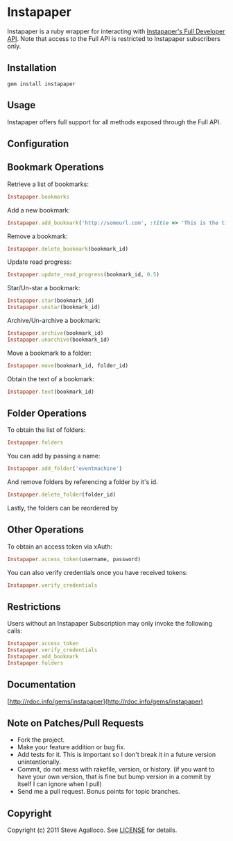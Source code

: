 Instapaper
=========
Instapaper is a ruby wrapper for interacting with [Instapaper's Full Developer API](http://www.instapaper.com/api/full).  Note that access to the Full API is restricted to Instapaper subscribers only.

Installation
------------
    gem install instapaper

Usage
-----

Instapaper offers full support for all methods exposed through the Full API.

Configuration
-------------



Bookmark Operations
-------------------

Retrieve a list of bookmarks:

```ruby
Instapaper.bookmarks
```

Add a new bookmark:

```ruby
Instapaper.add_bookmark('http://someurl.com', :title => 'This is the title', :description => 'This is the description')
```

Remove a bookmark:

```ruby
Instapaper.delete_bookmark(bookmark_id)
```

Update read progress:

```ruby
Instapaper.update_read_progress(bookmark_id, 0.5)
```

Star/Un-star a bookmark:

```ruby
Instapaper.star(bookmark_id)
Instapaper.unstar(bookmark_id)
```

Archive/Un-archive a bookmark:

```ruby
Instapaper.archive(bookmark_id)
Instapaper.unarchive(bookmark_id)
```

Move a bookmark to a folder:

```ruby
Instapaper.move(bookmark_id, folder_id)
```

Obtain the text of a bookmark:

```ruby
Instapaper.text(bookmark_id)
```

Folder Operations
-----------------

To obtain the list of folders:

```ruby
Instapaper.folders
```

You can add by passing a name:

```ruby
Instapaper.add_folder('eventmachine')
```

And remove folders by referencing a folder by it's id.

```ruby
Instapaper.delete_folder(folder_id)
```

Lastly, the folders can be reordered by


Other Operations
----------------

To obtain an access token via xAuth:

```ruby
Instapaper.access_token(username, password)
```

You can also verify credentials once you have received tokens:

```ruby
Instapaper.verify_credentials
```

Restrictions
------------

Users without an Instapaper Subscription may only invoke the following calls:

```ruby
Instapaper.access_token
Instapaper.verify_credentials
Instapaper.add_bookmark
Instapaper.folders
```

Documentation
-------------

[http://rdoc.info/gems/instapaper](http://rdoc.info/gems/instapaper)

Note on Patches/Pull Requests
-----------------------------

* Fork the project.
* Make your feature addition or bug fix.
* Add tests for it. This is important so I don't break it in a
  future version unintentionally.
* Commit, do not mess with rakefile, version, or history.
  (if you want to have your own version, that is fine but bump version in a commit by itself I can ignore when I pull)
* Send me a pull request. Bonus points for topic branches.

Copyright
---------

Copyright (c) 2011 Steve Agalloco. See [LICENSE](https://github.com/spagalloco/instapaper/blob/master/LICENSE.md) for details.
